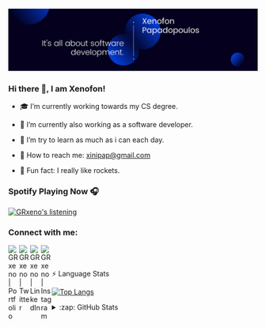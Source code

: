 ![Banner](https://github.com/GRxeno/GRxeno/blob/main/Banner.png?raw=true)

### Hi there 👋, I am Xenofon!

- :mortar_board: I’m currently working towards my CS degree. 
- :office: I’m currently also working as a software developer.
- :raising_hand: I’m try to learn as much as i can each day.

- :e-mail: How to reach me: xinipap@gmail.com 
- :rocket: Fun fact: I really like rockets.



### Spotify Playing Now 🎧

[![GRxeno's listening](https://novatorem-three-ruddy.vercel.app/api/spotify)](https://open.spotify.com/user/GRxeno)


### Connect with me:

[<img align="left" alt="GRxeno | Portfolio" width="22px" src="https://img.icons8.com/fluency/48/000000/globe.png" />][website]
[<img align="left" alt="GRxeno | Twitter" width="22px" src="https://img.icons8.com/color/48/000000/twitter-circled--v1.png" />][twitter]
[<img align="left" alt="GRxeno | LinkedIn" width="22px" src="https://img.icons8.com/color/48/000000/linkedin-circled--v3.png" />][linkedin]
[<img align="left" alt="GRxeno | Instagram" width="22px" src="https://img.icons8.com/fluency/48/000000/instagram-new.png" />][instagram]

<br />
<br />

:zap: Language Stats

[![Top Langs](https://github-readme-stats-seven-tan.vercel.app/api/top-langs/?username=GRxeno&theme=dracula)](https://github.com/grxeno/github-readme-stats)

<details>
  
<summary>:zap: GitHub Stats</summary>

<img align="left" alt="GRxeno's GitHub Stats" src="https://github-readme-stats-seven-tan.vercel.app/api?username=GRxeno&show_icons=true&hide_border=true&theme=dracula" />
  <br /><br /><br /><br /><br /><br /><br /><br /><br />

</details>




[website]: https://grxeno.github.io/Portfolio/
[twitter]: https://twitter.com/xeno_pap
[instagram]: https://www.instagram.com/xeno_pap
[linkedin]: https://www.linkedin.com/in/xenopap

